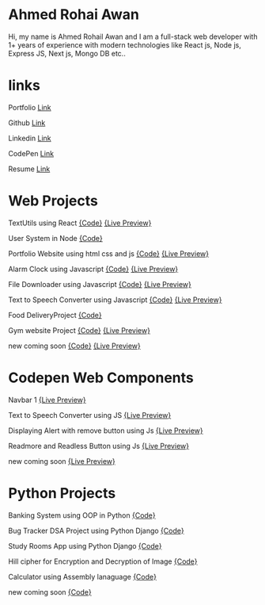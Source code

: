 # Ahmed Rohai Awan

Hi, my name is Ahmed Rohail Awan and I am a full-stack web developer with 1+ years of experience with modern technologies like React js, Node js, Express JS, Next js, Mongo DB etc.. 

# links

Portfolio [Link](https://ahmedrohailawan.netlify.app/)

Github [Link](https://github.com/ahmedrohailawan)

Linkedin [Link](https://www.linkedin.com/in/ahmedrohailawan/)

CodePen [Link](https://codepen.io/ahmedrohailawan)

Resume [Link](https://drive.google.com/file/d/1owBnn_BvXKNzpwDR82osHx0PrnXu4Etp/view?usp=sharing)

# Web Projects

TextUtils using React [{Code}](https://github.com/ahmedrohailawan/TextUtils_Using_React_JS) [{Live Preview}](https://ahmedrohailawan.github.io/TextUtils_Using_React_JS/)

User System in Node [{Code}](https://github.com/ahmedrohailawan/User_system___In_Node_JS)

Portfolio Website using html css and js [{Code}](https://github.com/ahmedrohailawan/portfolio_website_using_html_css_and_js) [{Live Preview}](https://ahmedrohailawan.github.io/portfolio_website_using_html_css_and_js/)

Alarm Clock using Javascript [{Code}](https://github.com/ahmedrohailawan/Alarm-clock-using-javascript) [{Live Preview}](https://ahmedrohailawan.github.io/Alarm-clock-using-javascript/)

File Downloader using Javascript [{Code}](https://github.com/ahmedrohailawan/File-downloader-with-vanilla-javasctipt) [{Live Preview}](https://ahmedrohailawan.github.io/File-downloader-with-vanilla-javasctipt/)

Text to Speech Converter using Javascript [{Code}](https://github.com/ahmedrohailawan/Text-to-Speech-Converter-using-JavaScript) [{Live Preview}](https://ahmedrohailawan.github.io/Text-to-Speech-Converter-using-JavaScript/)

Food DeliveryProject [{Code}](https://github.com/ahmedrohailawan/Food-Delivery-project)

Gym website Project [{Code}](https://github.com/ahmedrohailawan/Gym-Project) [{Live Preview}](https://ahmedrohailawan.github.io/Gym-Project/)

new coming soon [{Code}]() [{Live Preview}]()

# Codepen Web Components

Navbar 1 [{Live Preview}](https://codepen.io/ahmedrohailawan/pen/ZEoEYGO)

Text to Speech Converter using JS [{Live Preview}](https://codepen.io/ahmedrohailawan/pen/NWYgQRr)

Displaying Alert with remove button using Js [{Live Preview}](https://codepen.io/ahmedrohailawan/pen/xxpPrrr)

Readmore and Readless Button using Js [{Live Preview}](https://codepen.io/ahmedrohailawan/pen/ExbdPKm)

new coming soon [{Live Preview}]()

# Python Projects

Banking System using OOP in Python [{Code}](https://github.com/ahmedrohailawan/Banking-System-Using-OOP-In-Python)

Bug Tracker DSA Project using Python Django  [{Code}](https://github.com/ahmedrohailawan/Bug-Tracker)

Study Rooms App using Python Django [{Code}](https://github.com/ahmedrohailawan/Study_Rooms_App_using_Django)

Hill cipher for Encryption and Decryption of Image [{Code}](https://github.com/ahmedrohailawan/Hill___Cipher)

Calculator using Assembly lanaguage [{Code}](https://github.com/ahmedrohailawan/calculator-using-assembly-lanaguage)

new coming soon [{Code}]()

